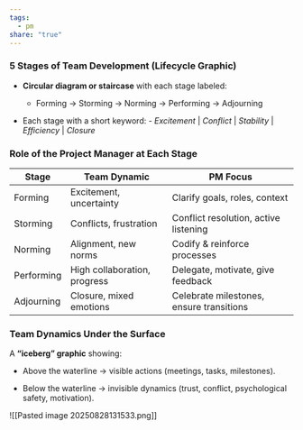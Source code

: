 ```yaml
---
tags:
  - pm
share: "true"
---
```


### **5 Stages of Team Development (Lifecycle Graphic)**

- **Circular diagram or staircase** with each stage labeled:
    
    - Forming → Storming → Norming → Performing → Adjourning
        
- Each stage with a short keyword:
        - _Excitement_ | _Conflict_ | _Stability_ | _Efficiency_ | _Closure_
     
### **Role of the Project Manager at Each Stage**

| **Stage**  | **Team Dynamic**             | **PM Focus**                             |
| ---------- | ---------------------------- | ---------------------------------------- |
| Forming    | Excitement, uncertainty      | Clarify goals, roles, context            |
| Storming   | Conflicts, frustration       | Conflict resolution, active listening    |
| Norming    | Alignment, new norms         | Codify & reinforce processes             |
| Performing | High collaboration, progress | Delegate, motivate, give feedback        |
| Adjourning | Closure, mixed emotions      | Celebrate milestones, ensure transitions |


### **Team Dynamics Under the Surface**

  

A **“iceberg” graphic** showing:

- Above the waterline → visible actions (meetings, tasks, milestones).
    
- Below the waterline → invisible dynamics (trust, conflict, psychological safety, motivation).

![[Pasted image 20250828131533.png]]